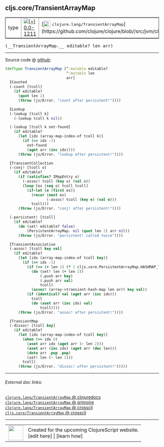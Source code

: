 ## cljs.core/TransientArrayMap



 <table border="1">
<tr>
<td>type</td>
<td><a href="https://github.com/cljsinfo/cljs-api-docs/tree/0.0-1211"><img valign="middle" alt="[+] 0.0-1211" title="Added in 0.0-1211" src="https://img.shields.io/badge/+-0.0--1211-lightgrey.svg"></a> </td>
<td>
[<img height="24px" valign="middle" src="http://i.imgur.com/1GjPKvB.png"> <samp>clojure.lang/TransientArrayMap</samp>](https://github.com/clojure/clojure/blob//src/jvm/clojure/lang/PersistentArrayMap.java)
</td>
</tr>
</table>


 <samp>
(__TransientArrayMap.__ editable? len arr)<br>
</samp>

---







Source code @ [github](https://github.com/clojure/clojurescript/blob/r2080/src/cljs/cljs/core.cljs#L4290-L4356):

```clj
(deftype TransientArrayMap [^:mutable editable?
                            ^:mutable len
                            arr]
  ICounted
  (-count [tcoll]
    (if editable?
      (quot len 2)
      (throw (js/Error. "count after persistent!"))))

  ILookup
  (-lookup [tcoll k]
    (-lookup tcoll k nil))

  (-lookup [tcoll k not-found]
    (if editable?
      (let [idx (array-map-index-of tcoll k)]
        (if (== idx -1)
          not-found
          (aget arr (inc idx))))
      (throw (js/Error. "lookup after persistent!"))))

  ITransientCollection
  (-conj! [tcoll o]
    (if editable?
      (if (satisfies? IMapEntry o)
        (-assoc! tcoll (key o) (val o))
        (loop [es (seq o) tcoll tcoll]
          (if-let [e (first es)]
            (recur (next es)
                   (-assoc! tcoll (key e) (val e)))
            tcoll)))
      (throw (js/Error. "conj! after persistent!"))))

  (-persistent! [tcoll]
    (if editable?
      (do (set! editable? false)
          (PersistentArrayMap. nil (quot len 2) arr nil))
      (throw (js/Error. "persistent! called twice"))))

  ITransientAssociative
  (-assoc! [tcoll key val]
    (if editable?
      (let [idx (array-map-index-of tcoll key)]
        (if (== idx -1)
          (if (<= (+ len 2) (* 2 cljs.core.PersistentArrayMap.HASHMAP_THRESHOLD))
            (do (set! len (+ len 2))
                (.push arr key)
                (.push arr val)
                tcoll)
            (assoc! (array->transient-hash-map len arr) key val))
          (if (identical? val (aget arr (inc idx)))
            tcoll
            (do (aset arr (inc idx) val)
                tcoll))))
      (throw (js/Error. "assoc! after persistent!"))))

  ITransientMap
  (-dissoc! [tcoll key]
    (if editable?
      (let [idx (array-map-index-of tcoll key)]
        (when (>= idx 0)
          (aset arr idx (aget arr (- len 2)))
          (aset arr (inc idx) (aget arr (dec len)))
          (doto arr .pop .pop)
          (set! len (- len 2)))
        tcoll)
      (throw (js/Error. "dissoc! after persistent!")))))
```

<!--
Repo - tag - source tree - lines:

 <pre>
clojurescript @ r2080
└── src
    └── cljs
        └── cljs
            └── <ins>[core.cljs:4290-4356](https://github.com/clojure/clojurescript/blob/r2080/src/cljs/cljs/core.cljs#L4290-L4356)</ins>
</pre>

-->

---



###### External doc links:

[`clojure.lang/TransientArrayMap` @ clojuredocs](http://clojuredocs.org/clojure.lang/TransientArrayMap)<br>
[`clojure.lang/TransientArrayMap` @ grimoire](http://conj.io/store/v1/org.clojure/clojure/1.7.0-beta3/clj/clojure.lang/TransientArrayMap/)<br>
[`clojure.lang/TransientArrayMap` @ crossclj](http://crossclj.info/fun/clojure.lang/TransientArrayMap.html)<br>
[`cljs.core/TransientArrayMap` @ crossclj](http://crossclj.info/fun/cljs.core.cljs/TransientArrayMap.html)<br>

---

 <table>
<tr><td>
<img valign="middle" align="right" width="48px" src="http://i.imgur.com/Hi20huC.png">
</td><td>
Created for the upcoming ClojureScript website.<br>
[edit here] | [learn how]
</td></tr></table>

[edit here]:https://github.com/cljsinfo/cljs-api-docs/blob/master/cljsdoc/cljs.core_TransientArrayMap.cljsdoc
[learn how]:https://github.com/cljsinfo/cljs-api-docs/wiki/cljsdoc-files

<!--

This information was too distracting to show to readers, but I'll leave it
commented here since it is helpful to:

- pretty-print the data used to generate this document
- and show how to retrieve that data



The API data for this symbol:

```clj
{:ns "cljs.core",
 :name "TransientArrayMap",
 :signature ["[editable? len arr]"],
 :history [["+" "0.0-1211"]],
 :type "type",
 :full-name-encode "cljs.core_TransientArrayMap",
 :source {:code "(deftype TransientArrayMap [^:mutable editable?\n                            ^:mutable len\n                            arr]\n  ICounted\n  (-count [tcoll]\n    (if editable?\n      (quot len 2)\n      (throw (js/Error. \"count after persistent!\"))))\n\n  ILookup\n  (-lookup [tcoll k]\n    (-lookup tcoll k nil))\n\n  (-lookup [tcoll k not-found]\n    (if editable?\n      (let [idx (array-map-index-of tcoll k)]\n        (if (== idx -1)\n          not-found\n          (aget arr (inc idx))))\n      (throw (js/Error. \"lookup after persistent!\"))))\n\n  ITransientCollection\n  (-conj! [tcoll o]\n    (if editable?\n      (if (satisfies? IMapEntry o)\n        (-assoc! tcoll (key o) (val o))\n        (loop [es (seq o) tcoll tcoll]\n          (if-let [e (first es)]\n            (recur (next es)\n                   (-assoc! tcoll (key e) (val e)))\n            tcoll)))\n      (throw (js/Error. \"conj! after persistent!\"))))\n\n  (-persistent! [tcoll]\n    (if editable?\n      (do (set! editable? false)\n          (PersistentArrayMap. nil (quot len 2) arr nil))\n      (throw (js/Error. \"persistent! called twice\"))))\n\n  ITransientAssociative\n  (-assoc! [tcoll key val]\n    (if editable?\n      (let [idx (array-map-index-of tcoll key)]\n        (if (== idx -1)\n          (if (<= (+ len 2) (* 2 cljs.core.PersistentArrayMap.HASHMAP_THRESHOLD))\n            (do (set! len (+ len 2))\n                (.push arr key)\n                (.push arr val)\n                tcoll)\n            (assoc! (array->transient-hash-map len arr) key val))\n          (if (identical? val (aget arr (inc idx)))\n            tcoll\n            (do (aset arr (inc idx) val)\n                tcoll))))\n      (throw (js/Error. \"assoc! after persistent!\"))))\n\n  ITransientMap\n  (-dissoc! [tcoll key]\n    (if editable?\n      (let [idx (array-map-index-of tcoll key)]\n        (when (>= idx 0)\n          (aset arr idx (aget arr (- len 2)))\n          (aset arr (inc idx) (aget arr (dec len)))\n          (doto arr .pop .pop)\n          (set! len (- len 2)))\n        tcoll)\n      (throw (js/Error. \"dissoc! after persistent!\")))))",
          :title "Source code",
          :repo "clojurescript",
          :tag "r2080",
          :filename "src/cljs/cljs/core.cljs",
          :lines [4290 4356]},
 :full-name "cljs.core/TransientArrayMap",
 :clj-symbol "clojure.lang/TransientArrayMap"}

```

Retrieve the API data for this symbol:

```clj
;; from Clojure REPL
(require '[clojure.edn :as edn])
(-> (slurp "https://raw.githubusercontent.com/cljsinfo/cljs-api-docs/catalog/cljs-api.edn")
    (edn/read-string)
    (get-in [:symbols "cljs.core/TransientArrayMap"]))
```

-->
